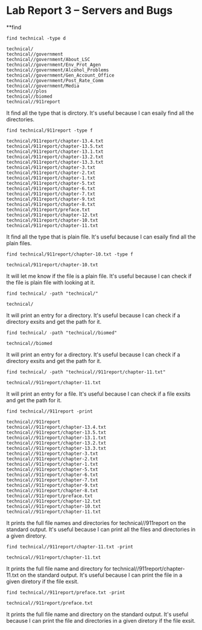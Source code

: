 # Lab Report 3 – Servers and Bugs

**find

```
find technical -type d
```
```
technical/
technical//government
technical//government/About_LSC
technical//government/Env_Prot_Agen
technical//government/Alcohol_Problems
technical//government/Gen_Account_Office
technical//government/Post_Rate_Comm
technical//government/Media
technical//plos
technical//biomed
technical//911report
```
It find all the type that is dirctory. It's useful because I can esaily find all the directories.


```
find technical/911report -type f
```
```
technical/911report/chapter-13.4.txt
technical/911report/chapter-13.5.txt
technical/911report/chapter-13.1.txt
technical/911report/chapter-13.2.txt
technical/911report/chapter-13.3.txt
technical/911report/chapter-3.txt
technical/911report/chapter-2.txt
technical/911report/chapter-1.txt
technical/911report/chapter-5.txt
technical/911report/chapter-6.txt
technical/911report/chapter-7.txt
technical/911report/chapter-9.txt
technical/911report/chapter-8.txt
technical/911report/preface.txt
technical/911report/chapter-12.txt
technical/911report/chapter-10.txt
technical/911report/chapter-11.txt
```
It find all the type that is plain file. It's useful because I can esaily find all the plain files.


```
find technical/911report/chapter-10.txt -type f
```
```
technical/911report/chapter-10.txt
```
It will let me know if the file is a plain file. It's useful because I can check if the file is plain file with looking at it.


```
find technical/ -path "technical/" 
```
```
technical/
```
It will print an entry for a directory. It's useful because I can check if a directory exsits and get the path for it.


```
find technical/ -path "technical//biomed"
```
```
technical//biomed
```
It will print an entry for a directory. It's useful because I can check if a directory exsits and get the path for it.


```
find technical/ -path "technical//911report/chapter-11.txt"
```
```
technical//911report/chapter-11.txt
```
It will print an entry for a file. It's useful because I can check if a file exsits and get the path for it.


```
find technical//911report -print
```
```
technical//911report
technical//911report/chapter-13.4.txt
technical//911report/chapter-13.5.txt
technical//911report/chapter-13.1.txt
technical//911report/chapter-13.2.txt
technical//911report/chapter-13.3.txt
technical//911report/chapter-3.txt
technical//911report/chapter-2.txt
technical//911report/chapter-1.txt
technical//911report/chapter-5.txt
technical//911report/chapter-6.txt
technical//911report/chapter-7.txt
technical//911report/chapter-9.txt
technical//911report/chapter-8.txt
technical//911report/preface.txt
technical//911report/chapter-12.txt
technical//911report/chapter-10.txt
technical//911report/chapter-11.txt
```
It prints the full file names and directories for technical//911report on the standard output. It's useful because I can print all the files and directories in a given diretory.


```
find technical//911report/chapter-11.txt -print
```
```
technical//911report/chapter-11.txt
```
It prints the full file name and directory for technical//911report/chapter-11.txt on the standard output. It's useful because I can print the file in a given diretory if the file exsit.


```
find technical//911report/preface.txt -print
```
```
technical//911report/preface.txt
```
It prints the full file name and directory on the standard output. It's useful because I can print the file and directories in a given diretory if the file exsit.


